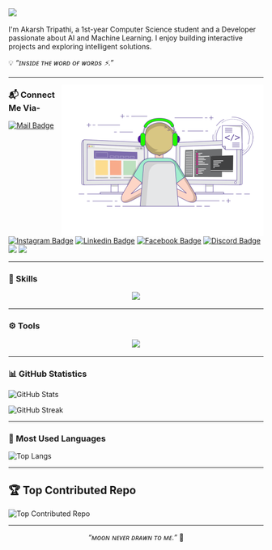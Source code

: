 <img src="https://capsule-render.vercel.app/api?type=waving&color=0:3a8296,100:091519&height=150&text=Hi,%20I'm%20Akarsh%20Tripathi&fontSize=50&fontColor=61DAFB&fontAlignY=45&animation=twinkling&desc=Developer%20|%20Problem%20Solver%20|%20Tech%20Enthusiast&descSize=27&descAlignY=85&section=header" />

I'm Akarsh Tripathi, a 1st-year Computer Science student and a Developer passionate about AI and Machine Learning. I enjoy building interactive projects and exploring intelligent solutions.


💡 *“ɪɴsɪᴅᴇ ᴛʜᴇ ᴡᴏʀᴅ ᴏғ ᴡᴏʀᴅs ⚡.”*

---

<img align="right" alt="Coding" width="400" src="https://raw.githubusercontent.com/devSouvik/devSouvik/master/gif3.gif">


### 📬 Connect Me Via-

[![Mail Badge](https://img.shields.io/badge/-xoxoakarsh@gmail.com-dc2626?style=flat&labelColor=dc2626&logo=gmail&logoColor=white)](#)
[![Instagram Badge](https://img.shields.io/badge/-@akarshxs-c026d3?style=flat&labelColor=c026d3&logo=instagram&logoColor=white)](https://www.instagram.com/akarshxs?igsh=MWY0M3hmMXd0OGxqNw==)
[![Linkedin Badge](https://img.shields.io/badge/-Akarsh%20Tripathi-0284c7?style=flat&labelColor=0284c7&logo=linkedin&logoColor=white)](https://www.linkedin.com/in/akarshxs)
[![Facebook Badge](https://img.shields.io/badge/-Akarsh%20Tripathi-0a66c2?style=flat&labelColor=0a66c2&logo=facebook&logoColor=white)](https://www.facebook.com/profile.php?id=61582685022640)
[![Discord Badge](https://img.shields.io/badge/-Akarshxs-5865f2?style=flat&labelColor=5865f2&logo=discord&logoColor=white)](https://discord.com/users/1432428658601234594)
[![](https://komarev.com/ghpvc/?username=akarshxs&color=blue&label=Profile%20Views)](https://github.com/akarshxs)
[![](https://img.shields.io/github/followers/akarshxs?label=GitHub%20Followers)](https://github.com/akarshxs)

---

### 🧠 Skills
<p align="center">
  <a href="https://skillicons.dev">
    <img src="https://skillicons.dev/icons?i=arch,c,html,css,mysql,kali,php,python&theme=light" />
  </a>
</p>

---

### ⚙️ Tools
<p align="center">
  <a href="https://skillicons.dev">
    <img src="https://skillicons.dev/icons?i=vscode,git,github,replit,redhat,ai,linux&theme=light" />
  </a>
</p>

---

### 📊 GitHub Statistics

![GitHub Stats](https://github-readme-stats.vercel.app/api?username=akarshxs&theme=react&show_icons=true&hide_border=false)

![GitHub Streak](https://github-readme-streak-stats.herokuapp.com?user=akarshxs&theme=react&hide_border=false&currStreakNum=61DAFB&sideLabels=61DAFB&currStreakLabel=61DAFB)

---

### 🧩 Most Used Languages

![Top Langs](https://github-readme-stats.vercel.app/api/top-langs/?username=akarshxs&layout=compact&langs_count=8&theme=react&hide_border=false&custom_title=Most%20Used%20Languages&include_orgs=true)


---


## 🏆 Top Contributed Repo

![Top Contributed Repo](https://github-contributor-stats.vercel.app/api?username=akarshxs&limit=5&theme=react&combine_all_yearly_contributions=true)

---

<p align="center">
  <i>“ᴍᴏᴏɴ ɴᴇᴠᴇʀ ᴅʀᴀᴡɴ ᴛᴏ ᴍᴇ.”</i> 🥀
</p>
